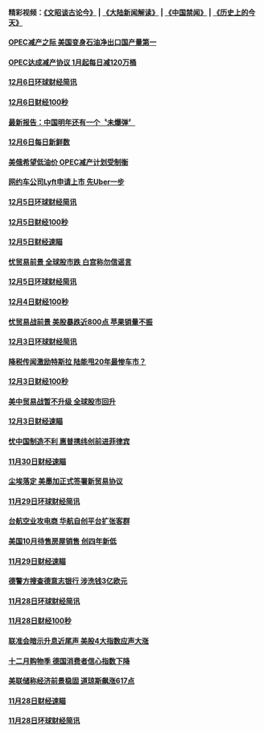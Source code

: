 #### 精彩视频：[《文昭谈古论今》](https://github.com/gfw-breaker/wenzhao/blob/master/README.md?t=12080931) | [《大陆新闻解读》](https://github.com/gfw-breaker/ntdtv-comedy/blob/master/README.md?t=12080931) | [《中国禁闻》](https://github.com/gfw-breaker/ntdtv-news/blob/master/README.md?t=12080931) | [《历史上的今天》](https://github.com/gfw-breaker/today-in-history/blob/master/README.md?t=12080931) 

#### [OPEC减产之际 美国变身石油净出口国产量第一](../pages/news208/a1402440.md?t=12080931) 

#### [OPEC达成减产协议 1月起每日减120万桶](../pages/news208/a1402386.md?t=12080931) 

#### [12月6日环球财经简讯](../pages/news208/a1402354.md?t=12080931) 

#### [12月6日财经100秒](../pages/news208/a1402348.md?t=12080931) 

#### [最新报告：中国明年还有一个〝未爆弹〞](../pages/news208/a1402187.md?t=12080931) 

#### [12月6日每日新鲜数](../pages/news208/a1402271.md?t=12080931) 

#### [美俄希望低油价 OPEC减产计划受制衡](../pages/news208/a1402265.md?t=12080931) 

#### [网约车公司Lyft申请上市 先Uber一步](../pages/news208/a1402259.md?t=12080931) 

#### [12月5日环球财经简讯](../pages/news208/a1402214.md?t=12080931) 

#### [12月5日财经100秒](../pages/news208/a1402203.md?t=12080931) 

#### [12月5日财经速瞄](../pages/news208/a1402134.md?t=12080931) 

#### [忧贸易前景 全球股市跌 白宫称勿信谣言](../pages/news208/a1402129.md?t=12080931) 

#### [12月5日环球财经简讯](../pages/news208/a1402077.md?t=12080931) 

#### [12月4日财经100秒](../pages/news208/a1402065.md?t=12080931) 

#### [忧贸易战前景 美股暴跌近800点 苹果销量不振](../pages/news208/a1401980.md?t=12080931) 

#### [12月3日环球财经简讯](../pages/news208/a1401934.md?t=12080931) 

#### [降税传闻激励特斯拉 陆能甩20年最惨车市？](../pages/news208/a1401906.md?t=12080931) 

#### [12月3日财经100秒](../pages/news208/a1401904.md?t=12080931) 

#### [美中贸易战暂不升级 全球股市回升](../pages/news208/a1401838.md?t=12080931) 

#### [12月3日财经速瞄](../pages/news208/a1401830.md?t=12080931) 

#### [忧中国制造不利 惠普携纬创前进菲律宾](../pages/news208/a1401768.md?t=12080931) 

#### [11月30日财经速瞄](../pages/news208/a1401507.md?t=12080931) 

#### [尘埃落定 美墨加正式签署新贸易协议](../pages/news208/a1401468.md?t=12080931) 

#### [11月29日环球财经简讯](../pages/news208/a1401465.md?t=12080931) 

#### [台航空业攻电商 华航自创平台扩张客群](../pages/news208/a1401437.md?t=12080931) 

#### [美国10月待售房屋销售 创四年新低](../pages/news208/a1401370.md?t=12080931) 

#### [11月29日财经速瞄](../pages/news208/a1401361.md?t=12080931) 

#### [德警方搜查德意志银行 涉洗钱3亿欧元](../pages/news208/a1401321.md?t=12080931) 

#### [11月28日环球财经简讯](../pages/news208/a1401308.md?t=12080931) 

#### [11月28日财经100秒](../pages/news208/a1401297.md?t=12080931) 

#### [联准会暗示升息近尾声 美股4大指数应声大涨](../pages/news208/a1401258.md?t=12080931) 

#### [十二月购物季 德国消费者信心指数下降](../pages/news208/a1401166.md?t=12080931) 

#### [美联储称经济前景稳固 道琼斯飙涨617点](../pages/news208/a1401214.md?t=12080931) 

#### [11月28日财经速瞄](../pages/news208/a1401210.md?t=12080931) 

#### [11月28日环球财经简讯](../pages/news208/a1401164.md?t=12080931) 

